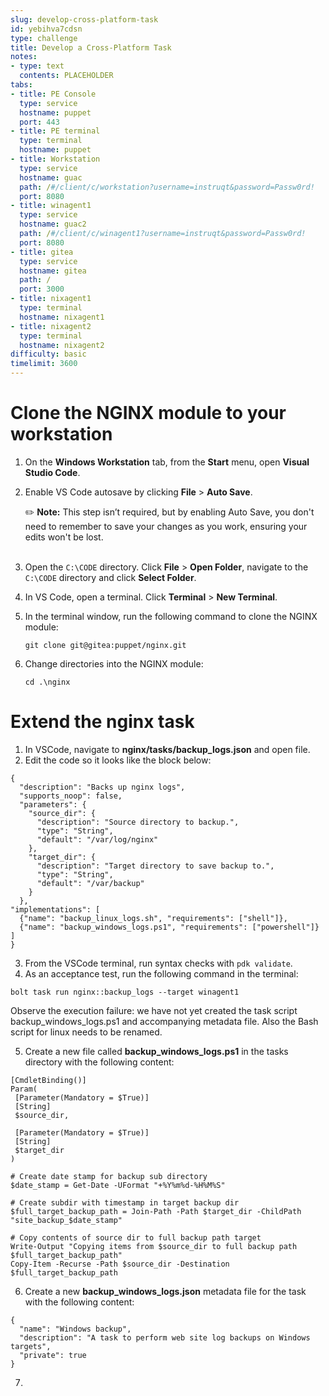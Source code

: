 ```yaml
---
slug: develop-cross-platform-task
id: yebihva7cdsn
type: challenge
title: Develop a Cross-Platform Task
notes:
- type: text
  contents: PLACEHOLDER
tabs:
- title: PE Console
  type: service
  hostname: puppet
  port: 443
- title: PE terminal
  type: terminal
  hostname: puppet
- title: Workstation
  type: service
  hostname: guac
  path: /#/client/c/workstation?username=instruqt&password=Passw0rd!
  port: 8080
- title: winagent1
  type: service
  hostname: guac2
  path: /#/client/c/winagent1?username=instruqt&password=Passw0rd!
  port: 8080
- title: gitea
  type: service
  hostname: gitea
  path: /
  port: 3000
- title: nixagent1
  type: terminal
  hostname: nixagent1
- title: nixagent2
  type: terminal
  hostname: nixagent2
difficulty: basic
timelimit: 3600
---
```

Clone the NGINX module to your workstation
========
1. On the **Windows Workstation** tab, from the **Start** menu, open **Visual Studio Code**.
2. Enable VS Code autosave by clicking **File** > **Auto Save**.

    ✏️ **Note:** This step isn’t required, but by enabling Auto Save, you don't need to remember to save your changes as you work, ensuring your edits won't be lost.<br><br>

3. Open the `C:\CODE` directory. Click **File** > **Open Folder**, navigate to the `C:\CODE` directory and click **Select Folder**.
4. In VS Code, open a terminal. Click **Terminal** > **New Terminal**.
5. In the terminal window, run the following command to clone the NGINX module:
    ```
    git clone git@gitea:puppet/nginx.git
    ```
6. Change directories into the NGINX module:
    ```
    cd .\nginx
    ```
Extend the nginx task
========

1. In VSCode, navigate to **nginx/tasks/backup_logs.json** and open file.
2. Edit the code so it looks like the block below:
```
{
  "description": "Backs up nginx logs",
  "supports_noop": false,
  "parameters": {
    "source_dir": {
      "description": "Source directory to backup.",
      "type": "String",
      "default": "/var/log/nginx"
    },
    "target_dir": {
      "description": "Target directory to save backup to.",
      "type": "String",
      "default": "/var/backup"
    }
  },
"implementations": [
  {"name": "backup_linux_logs.sh", "requirements": ["shell"]},
  {"name": "backup_windows_logs.ps1", "requirements": ["powershell"]}
]
}
```
3. From the VSCode terminal, run syntax checks with `pdk validate`.
4. As an acceptance test, run the following command in the terminal:
```
bolt task run nginx::backup_logs --target winagent1
```
Observe the execution failure:  we have not yet created the task script backup_windows_logs.ps1 and accompanying metadata file. Also the Bash script for linux needs to be renamed.

5. Create a new file called **backup_windows_logs.ps1** in the tasks directory with the following content:

```
[CmdletBinding()]
Param(
 [Parameter(Mandatory = $True)]
 [String]
 $source_dir,

 [Parameter(Mandatory = $True)]
 [String]
 $target_dir
)

# Create date stamp for backup sub directory
$date_stamp = Get-Date -UFormat "+%Y%m%d-%H%M%S"

# Create subdir with timestamp in target backup dir
$full_target_backup_path = Join-Path -Path $target_dir -ChildPath "site_backup_$date_stamp"

# Copy contents of source dir to full backup path target
Write-Output "Copying items from $source_dir to full backup path $full_target_backup_path"
Copy-Item -Recurse -Path $source_dir -Destination $full_target_backup_path
```
6. Create a new **backup_windows_logs.json** metadata file for the task with the following content:
```
{
  "name": "Windows backup",
  "description": "A task to perform web site log backups on Windows targets",
  "private": true
}
```
7.
